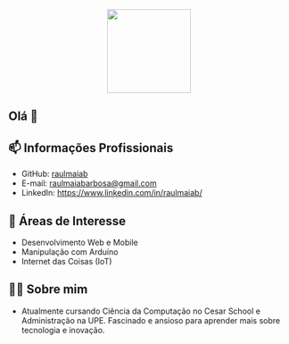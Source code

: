<div align="center">
  <img height="150" src="https://media.giphy.com/media/M9gbBd9nbDrOTu1Mqx/giphy.gif"  />
</div>

###

## Olá 👋

###

## 📫 Informações Profissionais
- GitHub: [raulmaiab](https://github.com/raulmaiab)
- E-mail: raulmaiabarbosa@gmail.com
- LinkedIn: https://www.linkedin.com/in/raulmaiab/

###

## 🔭 Áreas de Interesse
- Desenvolvimento Web e Mobile
- Manipulação com Arduíno
- Internet das Coisas (IoT)

###

## 👩‍💻 Sobre mim
-  Atualmente cursando Ciência da Computação no Cesar School e Administração na UPE. Fascinado e ansioso para aprender mais sobre tecnologia e inovação.


